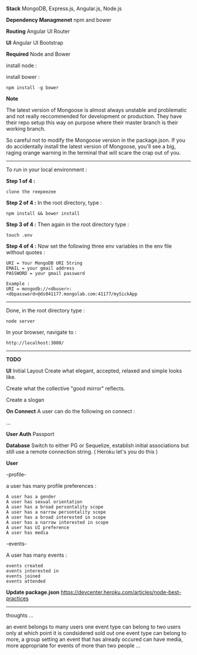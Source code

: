 **Stack**
MongoDB, Express.js, Angular.js, Node.js

**Dependency Managmenet**
npm and bower

**Routing**
Angular UI Router

**UI**
Angular UI Bootstrap

**Required**
Node and Bower

install node : 
    
install bower :

    npm install -g bower

**Note**

The latest version of Mongoose is almost always unstable and problematic and not really reccommended for development or production. They have their repo setup this way on purpose where their master branch is their working branch. 

So careful not to modify the Mongoose version in the package.json. If you do accidentally install the latest version of Mongoose, you'll see a big, raging orange warning in the terminal that will scare the crap out of you.

_______________________________________________________________________________

To run in your local environment :

**Step 1 of 4 :**

    clone the reepeezee 

**Step 2 of 4 :**
In the root directory, type :

    npm install && bower install

**Step 3 of 4 :**
Then again in the root directory type :

    touch .env

**Step 4 of 4 :**
Now set the following three env variables in the env file without quotes :

    URI = Your MongoDB URI String
    EMAIL = your gmail address
    PASSWORD = your gmail password

    Example :
    URI = mongodb://<dbuser>:<dbpassword>@ds041177.mongolab.com:41177/mySickApp  
_______________________________________________________________________________

Done, in the root directory type :

    node server

In your browser, navigate to :

    http://localhost:3000/

_______________________________________________________________________________

**TODO**

**UI**
Initial Layout
Create what elegant, accepted, relaxed and simple looks like. 

Create what the collective "good mirror" reflects.

Create a slogan

**On Connect**
A user can do the following on connect :
    
...

**User Auth**
Passport

**Database**
Switch to either PG or Sequelize, establish initial associations but still use a remote connection string. ( Heroku let's you do this )

**User**

-profile-

a user has many profile preferences :

    A user has a gender
    A user has sexual orientation
    A user has a broad persontality scope
    A user has a narrow persontality scope
    A user has a broad interested in scope
    A user has a narrow interested in scope
    A user has UI preference
    A user has media

-events-

A user has many events : 

    events created
    events interested in
    events joined
    events attended

**Update package.json**
https://devcenter.heroku.com/articles/node-best-practices
_______________________________________________________________________________


thoughts ...

an event belongs to many users
one event type can belong to two users only at which point it is condsidered sold out
one event type can belong to more, a group setting
an event that has already occured can have media, more appropriate for events of more than two people ...

